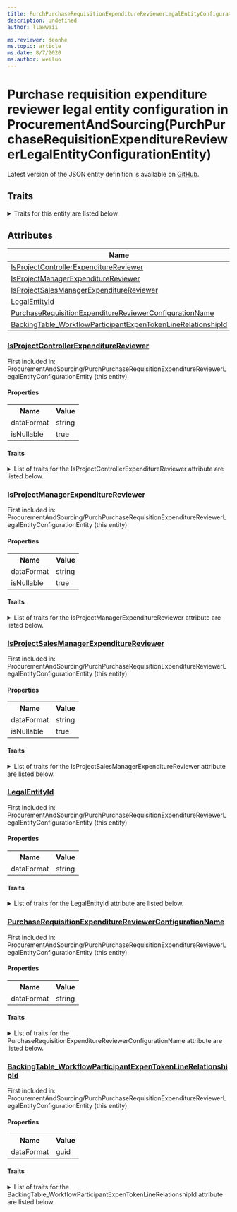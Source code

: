 ```yaml
---
title: PurchPurchaseRequisitionExpenditureReviewerLegalEntityConfigurationEntity in ProcurementAndSourcing - Common Data Model | Microsoft Docs
description: undefined
author: llawwaii

ms.reviewer: deonhe
ms.topic: article
ms.date: 8/7/2020
ms.author: weiluo
---
```


# Purchase requisition expenditure reviewer legal entity configuration in ProcurementAndSourcing(PurchPurchaseRequisitionExpenditureReviewerLegalEntityConfigurationEntity)

  
 Latest version of the JSON entity definition is available on <a href="https://github.com/Microsoft/CDM/tree/master/schemaDocuments/core/operationsCommon/Entities/SupplyChain/ProcurementAndSourcing/PurchPurchaseRequisitionExpenditureReviewerLegalEntityConfigurationEntity.cdm.json" target="_blank">GitHub</a>.  

## Traits

<details>
<summary>Traits for this entity are listed below.  
</summary>

**is.CDM.entityVersion**  
  <table><tr><th>Parameter</th><th>Value</th><th>Data type</th><th>Explanation</th></tr><tr><td>versionNumber</td><td>"1.1"</td><td>string</td><td>semantic version number of the entity</td></tr></table>

**is.application.releaseVersion**  
  <table><tr><th>Parameter</th><th>Value</th><th>Data type</th><th>Explanation</th></tr><tr><td>releaseVersion</td><td>"10.0.13.0"</td><td>string</td><td>semantic version number of the application introducing this entity</td></tr></table>

**is.localized.displayedAs**  
  Holds the list of language specific display text for an object.  <table><tr><th>Parameter</th><th>Value</th><th>Data type</th><th>Explanation</th></tr><tr><td>localizedDisplayText</td><td><table><tr><th>languageTag</th><th>displayText</th></tr><tr><td>en</td><td>Purchase requisition expenditure reviewer legal entity configuration</td></tr></table></td><td>entity</td><td>a reference to the constant entity holding the list of localized text</td></tr></table>

</details>

## Attributes

|Name|Description|First Included in Instance|
|---|---|---|
|[IsProjectControllerExpenditureReviewer](#IsProjectControllerExpenditureReviewer)||<a href="PurchPurchaseRequisitionExpenditureReviewerLegalEntityConfigurationEntity.md" target="_blank">ProcurementAndSourcing/PurchPurchaseRequisitionExpenditureReviewerLegalEntityConfigurationEntity</a>|
|[IsProjectManagerExpenditureReviewer](#IsProjectManagerExpenditureReviewer)||<a href="PurchPurchaseRequisitionExpenditureReviewerLegalEntityConfigurationEntity.md" target="_blank">ProcurementAndSourcing/PurchPurchaseRequisitionExpenditureReviewerLegalEntityConfigurationEntity</a>|
|[IsProjectSalesManagerExpenditureReviewer](#IsProjectSalesManagerExpenditureReviewer)||<a href="PurchPurchaseRequisitionExpenditureReviewerLegalEntityConfigurationEntity.md" target="_blank">ProcurementAndSourcing/PurchPurchaseRequisitionExpenditureReviewerLegalEntityConfigurationEntity</a>|
|[LegalEntityId](#LegalEntityId)||<a href="PurchPurchaseRequisitionExpenditureReviewerLegalEntityConfigurationEntity.md" target="_blank">ProcurementAndSourcing/PurchPurchaseRequisitionExpenditureReviewerLegalEntityConfigurationEntity</a>|
|[PurchaseRequisitionExpenditureReviewerConfigurationName](#PurchaseRequisitionExpenditureReviewerConfigurationName)||<a href="PurchPurchaseRequisitionExpenditureReviewerLegalEntityConfigurationEntity.md" target="_blank">ProcurementAndSourcing/PurchPurchaseRequisitionExpenditureReviewerLegalEntityConfigurationEntity</a>|
|[BackingTable_WorkflowParticipantExpenTokenLineRelationshipId](#BackingTable_WorkflowParticipantExpenTokenLineRelationshipId)||<a href="PurchPurchaseRequisitionExpenditureReviewerLegalEntityConfigurationEntity.md" target="_blank">ProcurementAndSourcing/PurchPurchaseRequisitionExpenditureReviewerLegalEntityConfigurationEntity</a>|

### <a href=#IsProjectControllerExpenditureReviewer name="IsProjectControllerExpenditureReviewer">IsProjectControllerExpenditureReviewer</a>

First included in: ProcurementAndSourcing/PurchPurchaseRequisitionExpenditureReviewerLegalEntityConfigurationEntity (this entity)  

#### Properties

<table><tr><th>Name</th><th>Value</th></tr><tr><td>dataFormat</td><td>string</td></tr><tr><td>isNullable</td><td>true</td></tr></table>

#### Traits

<details>
<summary>List of traits for the IsProjectControllerExpenditureReviewer attribute are listed below.</summary>

**is.dataFormat.character**  
**is.dataFormat.big**  
**is.dataFormat.array**  
**is.nullable**  
The attribute value may be set to NULL.  

**is.dataFormat.character**  
**is.dataFormat.array**  
</details>

### <a href=#IsProjectManagerExpenditureReviewer name="IsProjectManagerExpenditureReviewer">IsProjectManagerExpenditureReviewer</a>

First included in: ProcurementAndSourcing/PurchPurchaseRequisitionExpenditureReviewerLegalEntityConfigurationEntity (this entity)  

#### Properties

<table><tr><th>Name</th><th>Value</th></tr><tr><td>dataFormat</td><td>string</td></tr><tr><td>isNullable</td><td>true</td></tr></table>

#### Traits

<details>
<summary>List of traits for the IsProjectManagerExpenditureReviewer attribute are listed below.</summary>

**is.dataFormat.character**  
**is.dataFormat.big**  
**is.dataFormat.array**  
**is.nullable**  
The attribute value may be set to NULL.  

**is.dataFormat.character**  
**is.dataFormat.array**  
</details>

### <a href=#IsProjectSalesManagerExpenditureReviewer name="IsProjectSalesManagerExpenditureReviewer">IsProjectSalesManagerExpenditureReviewer</a>

First included in: ProcurementAndSourcing/PurchPurchaseRequisitionExpenditureReviewerLegalEntityConfigurationEntity (this entity)  

#### Properties

<table><tr><th>Name</th><th>Value</th></tr><tr><td>dataFormat</td><td>string</td></tr><tr><td>isNullable</td><td>true</td></tr></table>

#### Traits

<details>
<summary>List of traits for the IsProjectSalesManagerExpenditureReviewer attribute are listed below.</summary>

**is.dataFormat.character**  
**is.dataFormat.big**  
**is.dataFormat.array**  
**is.nullable**  
The attribute value may be set to NULL.  

**is.dataFormat.character**  
**is.dataFormat.array**  
</details>

### <a href=#LegalEntityId name="LegalEntityId">LegalEntityId</a>

First included in: ProcurementAndSourcing/PurchPurchaseRequisitionExpenditureReviewerLegalEntityConfigurationEntity (this entity)  

#### Properties

<table><tr><th>Name</th><th>Value</th></tr><tr><td>dataFormat</td><td>string</td></tr></table>

#### Traits

<details>
<summary>List of traits for the LegalEntityId attribute are listed below.</summary>

**is.dataFormat.character**  
**is.dataFormat.big**  
**is.dataFormat.array**  
**is.dataFormat.character**  
**is.dataFormat.array**  
</details>

### <a href=#PurchaseRequisitionExpenditureReviewerConfigurationName name="PurchaseRequisitionExpenditureReviewerConfigurationName">PurchaseRequisitionExpenditureReviewerConfigurationName</a>

First included in: ProcurementAndSourcing/PurchPurchaseRequisitionExpenditureReviewerLegalEntityConfigurationEntity (this entity)  

#### Properties

<table><tr><th>Name</th><th>Value</th></tr><tr><td>dataFormat</td><td>string</td></tr></table>

#### Traits

<details>
<summary>List of traits for the PurchaseRequisitionExpenditureReviewerConfigurationName attribute are listed below.</summary>

**is.dataFormat.character**  
**is.dataFormat.big**  
**is.dataFormat.array**  
**is.dataFormat.character**  
**is.dataFormat.array**  
</details>

### <a href=#BackingTable_WorkflowParticipantExpenTokenLineRelationshipId name="BackingTable_WorkflowParticipantExpenTokenLineRelationshipId">BackingTable_WorkflowParticipantExpenTokenLineRelationshipId</a>

First included in: ProcurementAndSourcing/PurchPurchaseRequisitionExpenditureReviewerLegalEntityConfigurationEntity (this entity)  

#### Properties

<table><tr><th>Name</th><th>Value</th></tr><tr><td>dataFormat</td><td>guid</td></tr></table>

#### Traits

<details>
<summary>List of traits for the BackingTable_WorkflowParticipantExpenTokenLineRelationshipId attribute are listed below.</summary>

**is.dataFormat.character**  
**is.dataFormat.big**  
**is.dataFormat.array**  
**is.dataFormat.guid**  
**means.identity.entityId**  
**is.linkedEntity.identifier**  
Marks the attribute(s) that hold foreign key references to a linked (used as an attribute) entity. This attribute is added to the resolved entity to enumerate the referenced entities.  <table><tr><th>Parameter</th><th>Value</th><th>Data type</th><th>Explanation</th></tr><tr><td>entityReferences</td><td><table><tr><th>entityReference</th><th>attributeReference</th></tr><tr><td><a href="../../../Tables/SupplyChain/ProcurementAndSourcing/Reference/WorkflowParticipantExpenTokenLine.md" target="_blank">/core/operationsCommon/Tables/SupplyChain/ProcurementAndSourcing/Reference/WorkflowParticipantExpenTokenLine.cdm.json/WorkflowParticipantExpenTokenLine</a></td><td><a href="../../../Tables/SupplyChain/ProcurementAndSourcing/Reference/WorkflowParticipantExpenTokenLine.md#RecId" target="_blank">RecId</a></td></tr></table></td><td>entity</td><td>a reference to the constant entity holding the list of entity references</td></tr></table>

**is.dataFormat.guid**  
**is.dataFormat.character**  
**is.dataFormat.array**  
</details>
